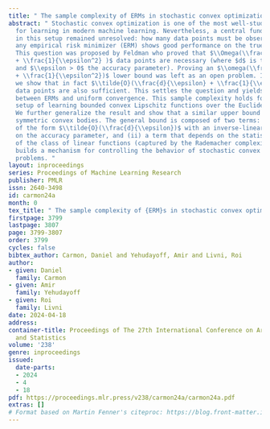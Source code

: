 ```yaml
---
title: " The sample complexity of ERMs in stochastic convex optimization "
abstract: " Stochastic convex optimization is one of the most well-studied models
  for learning in modern machine learning. Nevertheless, a central fundamental question
  in this setup remained unresolved: how many data points must be observed so that
  any empirical risk minimizer (ERM) shows good performance on the true population?
  This question was proposed by Feldman who proved that $\\Omega(\\frac{d}{\\epsilon}
  + \\frac{1}{\\epsilon^2} )$ data points are necessary (where $d$ is the dimension
  and $\\epsilon > 0$ the accuracy parameter). Proving an $\\omega(\\frac{d}{\\epsilon}
  + \\frac{1}{\\epsilon^2})$ lower bound was left as an open problem. In this work
  we show that in fact $\\tilde{O}(\\frac{d}{\\epsilon} + \\frac{1}{\\epsilon^2})$
  data points are also sufficient. This settles the question and yields a new separation
  between ERMs and uniform convergence. This sample complexity holds for the classical
  setup of learning bounded convex Lipschitz functions over the Euclidean unit ball.
  We further generalize the result and show that a similar upper bound holds for all
  symmetric convex bodies. The general bound is composed of two terms: (i) a term
  of the form $\\tilde{O}(\\frac{d}{\\epsilon})$ with an inverse-linear dependence
  on the accuracy parameter, and (ii) a term that depends on the statistical complexity
  of the class of linear functions (captured by the Rademacher complexity). The proof
  builds a mechanism for controlling the behavior of stochastic convex optimization
  problems. "
layout: inproceedings
series: Proceedings of Machine Learning Research
publisher: PMLR
issn: 2640-3498
id: carmon24a
month: 0
tex_title: " The sample complexity of {ERM}s in stochastic convex optimization "
firstpage: 3799
lastpage: 3807
page: 3799-3807
order: 3799
cycles: false
bibtex_author: Carmon, Daniel and Yehudayoff, Amir and Livni, Roi
author:
- given: Daniel
  family: Carmon
- given: Amir
  family: Yehudayoff
- given: Roi
  family: Livni
date: 2024-04-18
address:
container-title: Proceedings of The 27th International Conference on Artificial Intelligence
  and Statistics
volume: '238'
genre: inproceedings
issued:
  date-parts:
  - 2024
  - 4
  - 18
pdf: https://proceedings.mlr.press/v238/carmon24a/carmon24a.pdf
extras: []
# Format based on Martin Fenner's citeproc: https://blog.front-matter.io/posts/citeproc-yaml-for-bibliographies/
---
```

